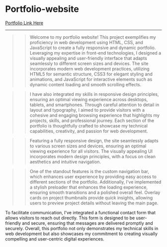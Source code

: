 # Portfolio-website

[Portfolio Link Here](https://nikhil-panwar.netlify.app/)

---

>>Welcome to my portfolio website! This project exemplifies my proficiency in web development using HTML, CSS, and JavaScript to create a fully responsive and dynamic portfolio. Leveraging my expertise in front-end technologies, I designed a visually appealing and user-friendly interface that adapts seamlessly to different screen sizes and devices. The site incorporates modern web development practices, utilizing HTML5 for semantic structure, CSS3 for elegant styling and animations, and JavaScript for interactive elements such as dynamic content loading and smooth scrolling effects.

>>I have also integrated my skills in responsive design principles, ensuring an optimal viewing experience across desktops, tablets, and smartphones. Through careful attention to detail in layout and typography, I aimed to provide visitors with a cohesive and engaging browsing experience that highlights my projects, skills, and professional journey. Each section of the portfolio is thoughtfully crafted to showcase my technical capabilities, creativity, and passion for web development.

>>Featuring a fully responsive design, the site seamlessly adapts to various screen sizes and devices, ensuring an optimal viewing experience for all visitors. The visually appealing UI incorporates modern design principles, with a focus on clean aesthetics and intuitive navigation.

>>One of the standout features is the custom navigation bar, which enhances user experience by providing easy access to different sections of the portfolio. Additionally, I've implemented a stylish preloader that enhances the loading experience, ensuring smooth transitions and a polished overall feel. Overlay cards on project thumbnails provide quick insights, allowing users to preview project details without leaving the main page.

To facilitate communication, I've integrated a functional contact form that allows visitors to reach out directly. This form is designed to be user-friendly and secure, ensuring that messages are delivered promptly and securely. Overall, this portfolio not only demonstrates my technical skills in web development but also showcases my commitment to creating visually compelling and user-centric digital experiences.
